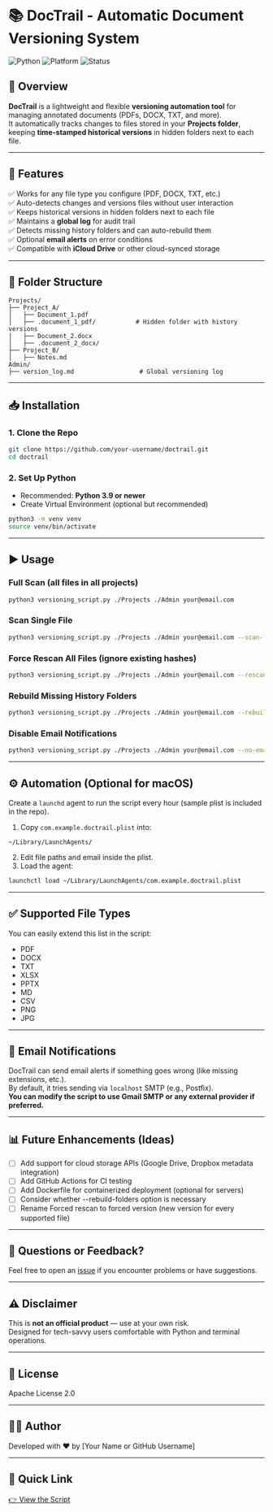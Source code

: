 
# 📚 DocTrail - Automatic Document Versioning System

![Python](https://img.shields.io/badge/Python-3.9+-blue)
![Platform](https://img.shields.io/badge/Platform-macOS%20%7C%20Linux-lightgrey)
![Status](https://img.shields.io/badge/Status-Development-yellow)

## 🌟 Overview
**DocTrail** is a lightweight and flexible **versioning automation tool** for managing annotated documents (PDFs, DOCX, TXT, and more).  
It automatically tracks changes to files stored in your **Projects folder**, keeping **time-stamped historical versions** in hidden folders next to each file.

---

## 🚀 Features
✅ Works for any file type you configure (PDF, DOCX, TXT, etc.)  
✅ Auto-detects changes and versions files without user interaction  
✅ Keeps historical versions in hidden folders next to each file  
✅ Maintains a **global log** for audit trail  
✅ Detects missing history folders and can auto-rebuild them  
✅ Optional **email alerts** on error conditions  
✅ Compatible with **iCloud Drive** or other cloud-synced storage  

---

## 📁 Folder Structure
```
Projects/
├── Project_A/
│   ├── Document_1.pdf
│   ├── .document_1_pdf/           # Hidden folder with history versions
│   ├── Document_2.docx
│   ├── .document_2_docx/
├── Project_B/
│   ├── Notes.md
Admin/
├── version_log.md                  # Global versioning log
```

---

## 📥 Installation
### 1. Clone the Repo
```sh
git clone https://github.com/your-username/doctrail.git
cd doctrail
```

### 2. Set Up Python
- Recommended: **Python 3.9 or newer**
- Create Virtual Environment (optional but recommended)
```sh
python3 -m venv venv
source venv/bin/activate
```

---

## ▶️ Usage
### Full Scan (all files in all projects)
```sh
python3 versioning_script.py ./Projects ./Admin your@email.com
```

### Scan Single File
```sh
python3 versioning_script.py ./Projects ./Admin your@email.com --scan-file "./Projects/Project_A/Document_1.pdf"
```

### Force Rescan All Files (ignore existing hashes)
```sh
python3 versioning_script.py ./Projects ./Admin your@email.com --rescan-all
```

### Rebuild Missing History Folders
```sh
python3 versioning_script.py ./Projects ./Admin your@email.com --rebuild-folders
```

### Disable Email Notifications
```sh
python3 versioning_script.py ./Projects ./Admin your@email.com --no-email
```

---

## ⚙️ Automation (Optional for macOS)
Create a `launchd` agent to run the script every hour (sample plist is included in the repo).

1. Copy `com.example.doctrail.plist` into:
```
~/Library/LaunchAgents/
```
2. Edit file paths and email inside the plist.
3. Load the agent:
```sh
launchctl load ~/Library/LaunchAgents/com.example.doctrail.plist
```

---

## ✅ Supported File Types
You can easily extend this list in the script:
- PDF
- DOCX
- TXT
- XLSX
- PPTX
- MD
- CSV
- PNG
- JPG

---

## 📧 Email Notifications
DocTrail can send email alerts if something goes wrong (like missing extensions, etc.).  
By default, it tries sending via `localhost` SMTP (e.g., Postfix).  
**You can modify the script to use Gmail SMTP or any external provider if preferred.**

---

## 📊 Future Enhancements (Ideas)
- [ ] Add support for cloud storage APIs (Google Drive, Dropbox metadata integration)
- [ ] Add GitHub Actions for CI testing
- [ ] Add Dockerfile for containerized deployment (optional for servers)
- [ ] Consider whether --rebuild-folders option is necessary
- [ ] Rename Forced rescan to forced version (new version for every supported file)

---

## 💬 Questions or Feedback?
Feel free to open an [issue](https://github.com/your-username/doctrail/issues) if you encounter problems or have suggestions.

---

## ⚠️ Disclaimer
This is **not an official product** — use at your own risk.  
Designed for tech-savvy users comfortable with Python and terminal operations.

---

## 📝 License
Apache License 2.0

---

## 👨‍💻 Author
Developed with ❤️ by [Your Name or GitHub Username]

---

## 📌 Quick Link
[👉 View the Script](versioning_script.py)
